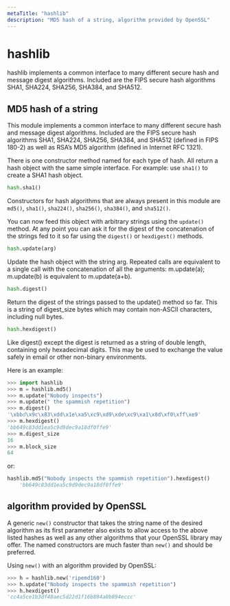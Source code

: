 ```yaml
---
metaTitle: "hashlib"
description: "MD5 hash of a string, algorithm provided by OpenSSL"
---
```


# hashlib


hashlib implements a common interface to many different secure hash and message digest algorithms. Included are the FIPS secure hash algorithms SHA1, SHA224, SHA256, SHA384, and SHA512.



## MD5 hash of a string


This module implements a common interface to many different secure hash and message digest algorithms. Included are the FIPS secure hash algorithms SHA1, SHA224, SHA256, SHA384, and SHA512 (defined in FIPS 180-2) as well as RSA’s MD5 algorithm (defined in Internet RFC 1321).

There is one constructor method named for each type of hash. All return a hash object with the same simple interface. For example: use `sha1()` to create a SHA1 hash object.

```py
hash.sha1()

```

Constructors for hash algorithms that are always present in this module are `md5()`, `sha1()`, `sha224()`, `sha256()`, `sha384()`, and `sha512()`.

You can now feed this object with arbitrary strings using the `update()` method. At any point you can ask it for the digest of the concatenation of the strings fed to it so far using the `digest()` or `hexdigest()` methods.

```py
hash.update(arg)

```

> 
<p>Update the hash object with the string arg. Repeated calls are
equivalent to a single call with the concatenation of all the
arguments: m.update(a); m.update(b) is equivalent to m.update(a+b).</p>


```py
hash.digest()

```

> 
<p>Return the digest of the strings passed to the update() method so far.
This is a string of digest_size bytes which may contain non-ASCII
characters, including null bytes.</p>


```py
hash.hexdigest()

```

> 
<p>Like digest() except the digest is returned as a string of double
length, containing only hexadecimal digits. This may be used to
exchange the value safely in email or other non-binary environments.</p>


Here is an example:

```py
>>> import hashlib
>>> m = hashlib.md5()
>>> m.update("Nobody inspects")
>>> m.update(" the spammish repetition")
>>> m.digest()
'\xbbd\x9c\x83\xdd\x1e\xa5\xc9\xd9\xde\xc9\xa1\x8d\xf0\xff\xe9'
>>> m.hexdigest()
'bb649c83dd1ea5c9d9dec9a18df0ffe9'
>>> m.digest_size
16
>>> m.block_size
64

```

or:

```py
hashlib.md5("Nobody inspects the spammish repetition").hexdigest()
    'bb649c83dd1ea5c9d9dec9a18df0ffe9'

```



## algorithm provided by OpenSSL


A generic `new()` constructor that takes the string name of the desired algorithm as its first parameter also exists to allow access to the above listed hashes as well as any other algorithms that your OpenSSL library may offer. The named constructors are much faster than `new()` and should be preferred.

Using `new()` with an algorithm provided by OpenSSL:

```py
>>> h = hashlib.new('ripemd160')
>>> h.update("Nobody inspects the spammish repetition")
>>> h.hexdigest()
'cc4a5ce1b3df48aec5d22d1f16b894a0b894eccc'

```

